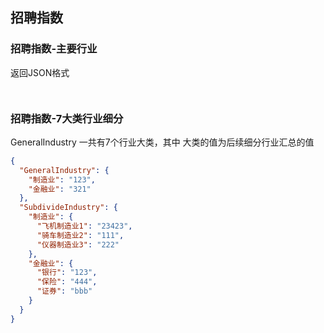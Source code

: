 ## 招聘指数

### 招聘指数-主要行业

返回JSON格式



```


```



### 招聘指数-7大类行业细分



GeneralIndustry  一共有7个行业大类，其中 大类的值为后续细分行业汇总的值

```json
{
  "GeneralIndustry": {
    "制造业": "123",
    "金融业": "321"
  },
  "SubdivideIndustry": {
    "制造业": {
      "飞机制造业1": "23423",
      "骑车制造业2": "111",
      "仪器制造业3": "222"
    },
    "金融业": {
      "银行": "123",
      "保险": "444",
      "证券": "bbb"
    }
  }
}
```





